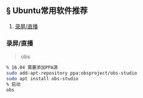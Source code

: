 ## § Ubuntu常用软件推荐
1. [录屏/直播](#录屏%2F直播)

### 录屏/直播
> obs
```bash
% 16.04 需要添加PPA源
sudo add-apt-repository ppa:obsproject/obs-studio
sudo apt install obs-studio
% 启动
obs
```

